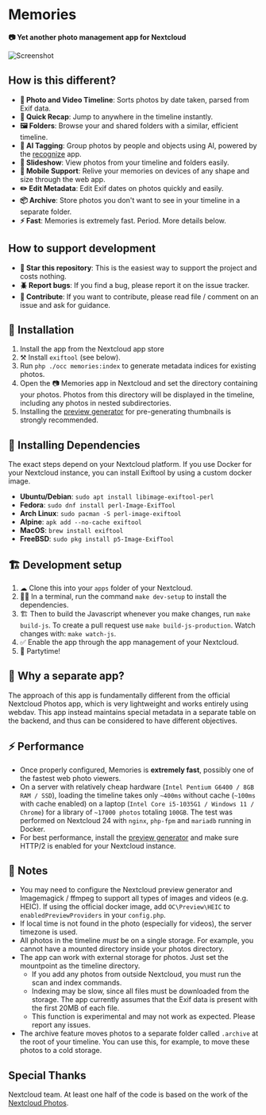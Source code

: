 # Memories

**📷 Yet another photo management app for Nextcloud**

![Screenshot](appinfo/screencap.webp)

## How is this different?

* **📸 Photo and Video Timeline**: Sorts photos by date taken, parsed from Exif data.
* **🤔 Quick Recap**: Jump to anywhere in the timeline instantly.
* **🖼️ Folders**: Browse your and shared folders with a similar, efficient timeline.
* **🤖 AI Tagging**: Group photos by people and objects using AI, powered by the [recognize](https://github.com/nextcloud/recognize) app.
* **🎦 Slideshow**: View photos from your timeline and folders easily.
* **📱 Mobile Support**: Relive your memories on devices of any shape and size through the web app.
* **✏️ Edit Metadata**: Edit Exif dates on photos quickly and easily.
* **📦 Archive**: Store photos you don't want to see in your timeline in a separate folder.
* **⚡️ Fast**: Memories is extremely fast. Period. More details below.

## How to support development
* **🌟 Star this repository**: This is the easiest way to support the project and costs nothing.
* **🪲 Report bugs**: If you find a bug, please report it on the issue tracker.
* **📝 Contribute**: If you want to contribute, please read file / comment on an issue and ask for guidance.

## 🚀 Installation

1. Install the app from the Nextcloud app store
1. ⚒️ Install `exiftool` (see below).
1. Run `php ./occ memories:index` to generate metadata indices for existing photos.
1. Open the 📷 Memories app in Nextcloud and set the directory containing your photos. Photos from this directory will be displayed in the timeline, including any photos in nested subdirectories.
1. Installing the [preview generator](https://github.com/rullzer/previewgenerator) for pre-generating thumbnails is strongly recommended.

## 🔨 Installing Dependencies
The exact steps depend on your Nextcloud platform. If you use Docker for your Nextcloud instance, you can install Exiftool by using a custom docker image.
- **Ubuntu/Debian**: `sudo apt install libimage-exiftool-perl`
- **Fedora**: `sudo dnf install perl-Image-ExifTool`
- **Arch Linux**: `sudo pacman -S perl-image-exiftool`
- **Alpine**: `apk add --no-cache exiftool`
- **MacOS**: `brew install exiftool`
- **FreeBSD**: `sudo pkg install p5-Image-ExifTool`

## 🏗 Development setup

1. ☁ Clone this into your `apps` folder of your Nextcloud.
1. 👩‍💻 In a terminal, run the command `make dev-setup` to install the dependencies.
1. 🏗 Then to build the Javascript whenever you make changes, run `make build-js`. To create a pull request use `make build-js-production`. Watch changes with: `make watch-js`.
1. ✅ Enable the app through the app management of your Nextcloud.
1. 🎉 Partytime!

## 🤔 Why a separate app?
The approach of this app is fundamentally different from the official Nextcloud Photos app, which is very lightweight and works entirely using webdav. This app instead maintains special metadata in a separate table on the backend, and thus can be considered to have different objectives.

## ⚡ Performance
- Once properly configured, Memories is **extremely fast**, possibly one of the fastest web photo viewers.
- On a server with relatively cheap hardware (`Intel Pentium G6400 / 8GB RAM / SSD`), loading the timeline takes only `~400ms` without cache (`~100ms` with cache enabled) on a laptop (`Intel Core i5-1035G1 / Windows 11 / Chrome`) for a library of `~17000 photos` totaling `100GB`. The test was performed on Nextcloud 24 with `nginx`, `php-fpm` and `mariadb` running in Docker.
- For best performance, install the [preview generator](https://github.com/rullzer/previewgenerator) and make sure HTTP/2 is enabled for your Nextcloud instance.

## 📝 Notes
- You may need to configure the Nextcloud preview generator and Imagemagick / ffmpeg to support all types of images and videos (e.g. HEIC). If using the official docker image, add `OC\Preview\HEIC` to `enabledPreviewProviders` in your `config.php`.
- If local time is not found in the photo (especially for videos), the server timezone is used.
- All photos in the timeline _must_ be on a single storage. For example, you cannot have a mounted directory inside your photos directory.
- The app can work with external storage for photos. Just set the mountpoint as the timeline directory.
    - If you add any photos from outside Nextcloud, you must run the scan and index commands.
    - Indexing may be slow, since all files must be downloaded from the storage. The app currently assumes that the Exif data is present with the first 20MB of each file.
    - This function is experimental and may not work as expected. Please report any issues.
- The archive feature moves photos to a separate folder called `.archive` at the root of your timeline. You can use this, for example, to move these photos to a cold storage.

## Special Thanks
Nextcloud team. At least one half of the code is based on the work of the [Nextcloud Photos](https://github.com/nextcloud/photos).